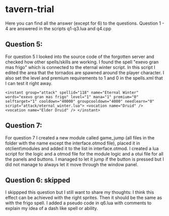 # tavern-trial

Here you can find all the answer (except for 6) to the questions.
Question 1 - 4 are answered in the scripts q1-q3.lua and q4.cpp


## Question 5:
For question 5 I looked into the source code of the forgotten server and checked how other spells/skills are working. I found the spell "exevo gran mas frigo" which is connected to the eternal winter script. 
In this script I edited the area that the tornados are spawned around the player character. I also set the level and premium requirements to 1 and 0 in the spells.xml that I can test it right away.

`<instant group="attack" spellid="118" name="Eternal Winter" words="exevo gran mas frigo" level="1" mana="1" premium="0" selftarget="1" cooldown="40000" groupcooldown="4000" needlearn="0" script="attack/eternal_winter.lua">
		<vocation name="Druid" />
		<vocation name="Elder Druid" />
	</instant> `

## Question 7:
For question 7 I created a new module called game_jump (all files in the folder with the name except the interface.otmod file), placed it in otclient\modules and added it to the list in interface.otmod. I created a lua script for the logic and a otmod file for the module logic and a otui file for all the panels and buttons.
I managed to let it jump if the button is pressed but I did not manage to always let it move through the window panel.

## Question 6: skipped
I skippped this question but I still want to share my thoughts:
I think this effect can be achieved with the right sprites. Then it should be the same as with the frigo spell. I added a pseudo code in q6.lua with comments to explain my idea of a dash like spell or ability.

